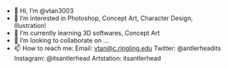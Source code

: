 - 👋 Hi, I’m @vtan3003
- 👀 I’m interested in Photoshop, Concept Art, Character Design, Illustration!
- 🌱 I’m currently learning 3D softwares, Concept Art
- 💞️ I’m looking to collaborate on ...
- 📫 How to reach me: 
Email: vtan@c.ringling.edu
Twitter: @antlerheadits
Instagram: @itsantlerhead
Artstation: itsantlerhead

<!---
vtan3003/vtan3003 is a ✨ special ✨ repository because its `README.md` (this file) appears on your GitHub profile.
You can click the Preview link to take a look at your changes.
--->
